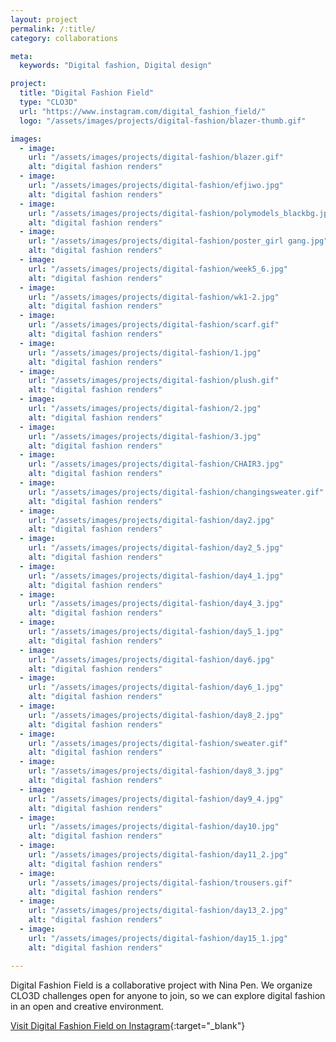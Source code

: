 ```yaml
---
layout: project
permalink: /:title/
category: collaborations

meta:
  keywords: "Digital fashion, Digital design"

project:
  title: "Digital Fashion Field"
  type: "CLO3D"
  url: "https://www.instagram.com/digital_fashion_field/"
  logo: "/assets/images/projects/digital-fashion/blazer-thumb.gif"

images:
  - image:
    url: "/assets/images/projects/digital-fashion/blazer.gif"
    alt: "digital fashion renders"
  - image:
    url: "/assets/images/projects/digital-fashion/efjiwo.jpg"
    alt: "digital fashion renders"
  - image:
    url: "/assets/images/projects/digital-fashion/polymodels_blackbg.jpg"
    alt: "digital fashion renders"
  - image:
    url: "/assets/images/projects/digital-fashion/poster_girl gang.jpg"
    alt: "digital fashion renders"
  - image:
    url: "/assets/images/projects/digital-fashion/week5_6.jpg"
    alt: "digital fashion renders"
  - image:
    url: "/assets/images/projects/digital-fashion/wk1-2.jpg"
    alt: "digital fashion renders"
  - image:
    url: "/assets/images/projects/digital-fashion/scarf.gif"
    alt: "digital fashion renders"
  - image:
    url: "/assets/images/projects/digital-fashion/1.jpg"
    alt: "digital fashion renders"
  - image:
    url: "/assets/images/projects/digital-fashion/plush.gif"
    alt: "digital fashion renders"
  - image:
    url: "/assets/images/projects/digital-fashion/2.jpg"
    alt: "digital fashion renders"
  - image:
    url: "/assets/images/projects/digital-fashion/3.jpg"
    alt: "digital fashion renders"
  - image:
    url: "/assets/images/projects/digital-fashion/CHAIR3.jpg"
    alt: "digital fashion renders"
  - image:
    url: "/assets/images/projects/digital-fashion/changingsweater.gif"
    alt: "digital fashion renders"
  - image:
    url: "/assets/images/projects/digital-fashion/day2.jpg"
    alt: "digital fashion renders"
  - image:
    url: "/assets/images/projects/digital-fashion/day2_5.jpg"
    alt: "digital fashion renders"
  - image:
    url: "/assets/images/projects/digital-fashion/day4_1.jpg"
    alt: "digital fashion renders"
  - image:
    url: "/assets/images/projects/digital-fashion/day4_3.jpg"
    alt: "digital fashion renders"
  - image:
    url: "/assets/images/projects/digital-fashion/day5_1.jpg"
    alt: "digital fashion renders"
  - image:
    url: "/assets/images/projects/digital-fashion/day6.jpg"
    alt: "digital fashion renders"
  - image:
    url: "/assets/images/projects/digital-fashion/day6_1.jpg"
    alt: "digital fashion renders"
  - image:
    url: "/assets/images/projects/digital-fashion/day8_2.jpg"
    alt: "digital fashion renders"
  - image:
    url: "/assets/images/projects/digital-fashion/sweater.gif"
    alt: "digital fashion renders"
  - image:
    url: "/assets/images/projects/digital-fashion/day8_3.jpg"
    alt: "digital fashion renders"
  - image:
    url: "/assets/images/projects/digital-fashion/day9_4.jpg"
    alt: "digital fashion renders"
  - image:
    url: "/assets/images/projects/digital-fashion/day10.jpg"
    alt: "digital fashion renders"
  - image:
    url: "/assets/images/projects/digital-fashion/day11_2.jpg"
    alt: "digital fashion renders"
  - image:
    url: "/assets/images/projects/digital-fashion/trousers.gif"
    alt: "digital fashion renders"
  - image:
    url: "/assets/images/projects/digital-fashion/day13_2.jpg"
    alt: "digital fashion renders"
  - image:
    url: "/assets/images/projects/digital-fashion/day15_1.jpg"
    alt: "digital fashion renders"

---
```

Digital Fashion Field is a collaborative project with Nina Pen. We organize CLO3D challenges open for anyone to join, so we can explore digital fashion in an open and creative environment.

[Visit Digital Fashion Field on Instagram](https://www.instagram.com/digitalfashionfield/){:target="_blank"}